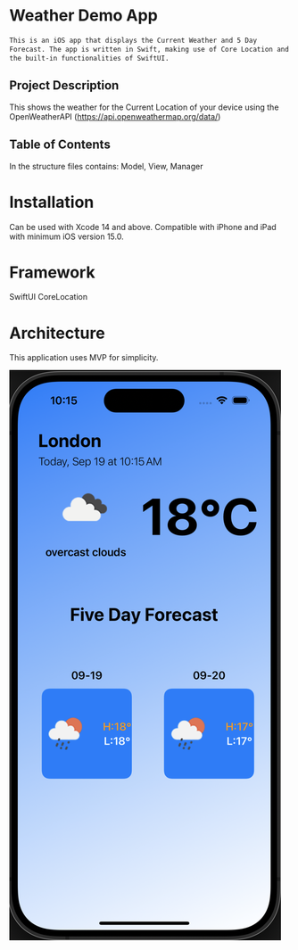 # Weather Demo App

    This is an iOS app that displays the Current Weather and 5 Day Forecast. The app is written in Swift, making use of Core Location and the built-in functionalities of SwiftUI.

## Project Description 

This shows the weather for the Current Location of your device using the OpenWeatherAPI (https://api.openweathermap.org/data/)

## Table of Contents

In the structure files contains: Model, View, Manager


# Installation
Can be used with Xcode 14 and above. Compatible with iPhone and iPad with minimum iOS version 15.0.

# Framework
SwiftUI
CoreLocation
 

# Architecture
This application uses MVP for simplicity.

<img src= "Weather/Assets.xcassets/Screenshot 2023-09-19 at 10.15.38 AM.png">
